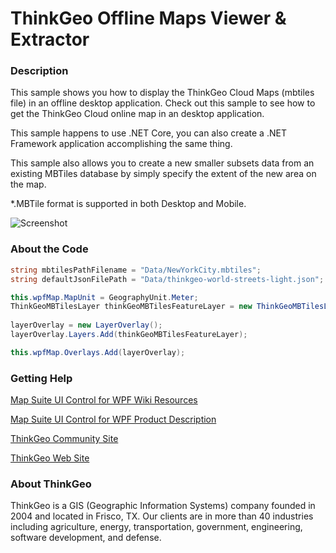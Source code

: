 # ThinkGeo Offline Maps Viewer & Extractor

### Description

This sample shows you how to display the ThinkGeo Cloud Maps (mbtiles file) in an offline desktop application. Check out this sample to see how to get the ThinkGeo Cloud online map in an desktop application. 

This sample  happens to use .NET Core, you can also create a .NET Framework application accomplishing the same thing. 

This sample also allows you to create a new smaller subsets data from an existing MBTiles database by simply specify the extent of the new area on the map.  

*.MBTile format is supported in both Desktop and Mobile.

![Screenshot](https://github.com/ThinkGeo/ThinkGeoOfflineMapsViewerAndExtractor-ForWpf12/blob/master/Screenshot.gif)

### About the Code
```csharp
string mbtilesPathFilename = "Data/NewYorkCity.mbtiles";
string defaultJsonFilePath = "Data/thinkgeo-world-streets-light.json";

this.wpfMap.MapUnit = GeographyUnit.Meter;
ThinkGeoMBTilesLayer thinkGeoMBTilesFeatureLayer = new ThinkGeoMBTilesLayer(mbtilesPathFilename, new Uri(defaultJsonFilePath, UriKind.Relative));
            
layerOverlay = new LayerOverlay();
layerOverlay.Layers.Add(thinkGeoMBTilesFeatureLayer);

this.wpfMap.Overlays.Add(layerOverlay);
```
### Getting Help

[Map Suite UI Control for WPF Wiki Resources](https://wiki.thinkgeo.com/wiki/thinkgeo_desktop_for_wpf)

[Map Suite UI Control for WPF Product Description](https://thinkgeo.com/gis-ui-desktop#platforms)

[ThinkGeo Community Site](http://community.thinkgeo.com/)

[ThinkGeo Web Site](http://www.thinkgeo.com)

### About ThinkGeo
ThinkGeo is a GIS (Geographic Information Systems) company founded in 2004 and located in Frisco, TX. Our clients are in more than 40 industries including agriculture, energy, transportation, government, engineering, software development, and defense.

